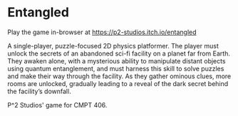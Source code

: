# Entangled

Play the game in-browser at https://p2-studios.itch.io/entangled

A single-player, puzzle-focused 2D physics platformer. The player must unlock the secrets of an abandoned sci-fi facility on a planet far from Earth. They awaken alone, with a mysterious ability to manipulate distant objects using quantum entanglement, and must harness this skill to solve puzzles and make their way through the facility. As they gather ominous clues, more rooms are unlocked, gradually leading to a reveal of the dark secret behind the facility’s downfall. 

P^2 Studios' game for CMPT 406.
